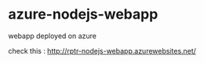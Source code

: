 # azure-nodejs-webapp

webapp deployed on azure

check this : http://rptr-nodejs-webapp.azurewebsites.net/
